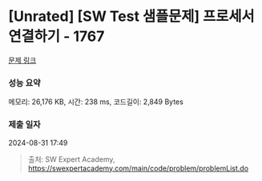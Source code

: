 # [Unrated] [SW Test 샘플문제] 프로세서 연결하기 - 1767 

[문제 링크](https://swexpertacademy.com/main/code/problem/problemDetail.do?contestProbId=AV4suNtaXFEDFAUf) 

### 성능 요약

메모리: 26,176 KB, 시간: 238 ms, 코드길이: 2,849 Bytes

### 제출 일자

2024-08-31 17:49



> 출처: SW Expert Academy, https://swexpertacademy.com/main/code/problem/problemList.do